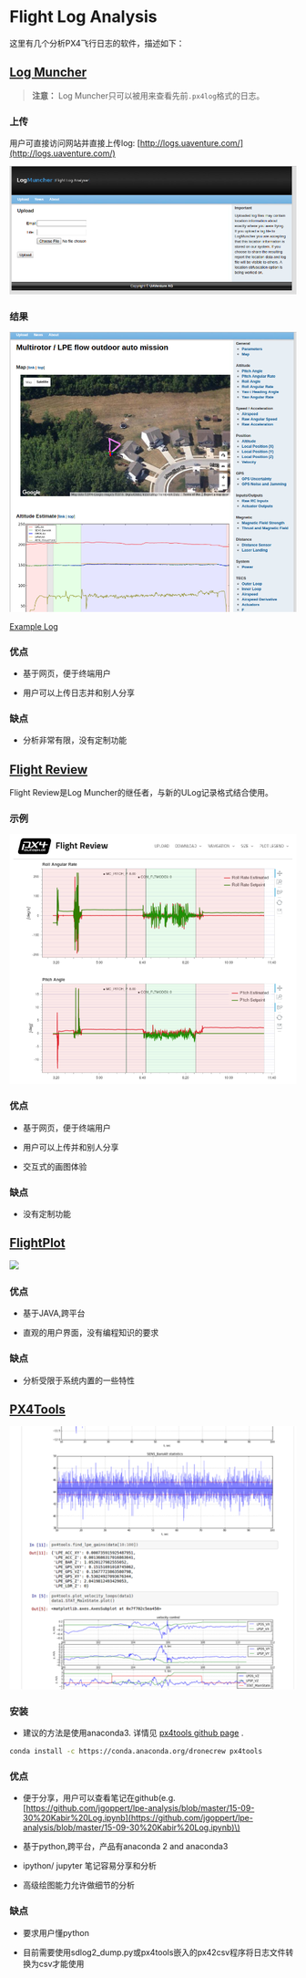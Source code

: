 # Flight Log Analysis


这里有几个分析PX4飞行日志的软件，描述如下：

## [Log Muncher](http://logs.uaventure.com)

> **注意：** Log Muncher只可以被用来查看先前`.px4log`格式的日志。

### 上传

用户可直接访问网站并直接上传log: [http://logs.uaventure.com/](http://logs.uaventure.com/)

![](../../assets/flight_log_analysis/logmuncher.png)

### 结果

![](../../assets/flight_log_analysis/log-muncher-result.png)

[Example Log](http://logs.uaventure.com/view/KwTFDaheRueMNmFRJQ3huH)

### 优点

* 基于网页，便于终端用户

* 用户可以上传日志并和别人分享

### 缺点

* 分析非常有限，没有定制功能

## [Flight Review](http://logs.px4.io)

Flight Review是Log Muncher的继任者，与新的ULog记录格式结合使用。

### 示例
![](../../assets/flight_log_analysis/flight-review-example.png)

### 优点

* 基于网页，便于终端用户

* 用户可以上传并和别人分享

* 交互式的画图体验

### 缺点

* 没有定制功能

## [FlightPlot](https://github.com/DrTon/FlightPlot)

![](https://pixhawk.org/_media/dev/flightplot-0.2.16-screenshot.png)

### 优点

* 基于JAVA,跨平台

* 直观的用户界面，没有编程知识的要求

### 缺点

* 分析受限于系统内置的一些特性

## [PX4Tools](https://github.com/dronecrew/px4tools)


![](../../assets/flight_log_analysis/px4tools.png)

### 安装

* 建议的方法是使用anaconda3. 详情见 [px4tools github page](https://github.com/dronecrew/px4tools) .

```bash
conda install -c https://conda.anaconda.org/dronecrew px4tools
```

### 优点

* 便于分享，用户可以查看笔记在github\(e.g. [https://github.com/jgoppert/lpe-analysis/blob/master/15-09-30%20Kabir%20Log.ipynb](https://github.com/jgoppert/lpe-analysis/blob/master/15-09-30%20Kabir%20Log.ipynb)\)

* 基于python,跨平台，产品有anaconda 2 and anaconda3

* ipython/ jupyter 笔记容易分享和分析

* 高级绘图能力允许做细节的分析


### 缺点

* 要求用户懂python

* 目前需要使用sdlog2_dump.py或px4tools嵌入的px42csv程序将日志文件转换为csv才能使用
